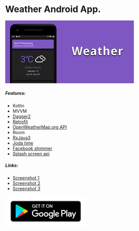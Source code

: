 # Weather Android App.
![App logo](https://github.com/NightGoat/WeatherAndroidApp/blob/master/git%20images/WeatherEngCard.png)
##### Features:
* Kotlin
* MVVM
* [Dagger2](https://github.com/google/dagger)
* [Retrofit](https://github.com/square/retrofit)
* [OpenWeatherMap.org API](https://OpenWeatherMap.org)
* Room
* [RxJava3](https://github.com/ReactiveX/RxJava)
* [Joda time](https://github.com/dlew/joda-time-android)
* [Facebook shimmer](https://github.com/facebook/shimmer-android)
* [Splash screen api](https://developer.android.com/guide/topics/ui/splash-screen)
##### Links:
* [Screenshot 1](https://github.com/NightGoat/WeatherAndroidApp/blob/master/git%20images/Screenshot_1.png)
* [Screenshot 2](https://github.com/NightGoat/WeatherAndroidApp/blob/master/git%20images/Screenshot_2.png)
* [Screenshot 3](https://github.com/NightGoat/WeatherAndroidApp/blob/master/git%20images/Screenshot_3.png)

[<img src="https://github.com/NightGoat/WeatherAndroidApp/blob/master/git%20images/google-play-badge.png" height=100 width=auto>](https://play.google.com/store/apps/details?id=ru.nightgoat.weather)
